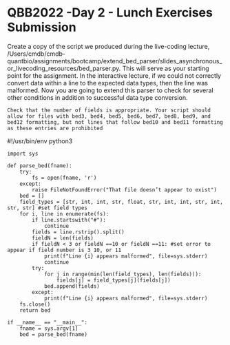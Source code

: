 # QBB2022 -Day 2 - Lunch Exercises Submission 


Create a copy of the script we produced during the live-coding lecture, /Users/cmdb/cmdb-quantbio/assignments/bootcamp/extend_bed_parser/slides_asynchronous_or_livecoding_resources/bed_parser.py. This will serve as your starting point for the assignment. In the interactive lecture, if we could not correctly convert data within a line to the expected data types, then the line was malformed. Now you are going to extend this parser to check for several other conditions in addition to successful data type conversion.

    Check that the number of fields is appropriate. Your script should allow for files with bed3, bed4, bed5, bed6, bed7, bed8, bed9, and bed12 formatting, but not lines that follow bed10 and bed11 formatting as these entries are prohibited

#!/usr/bin/env python3
```
import sys

def parse_bed(fname):
    try:
        fs = open(fname, 'r')
    except:
        raise FileNotFoundError("That file doesn’t appear to exist")
    bed = []
    field_types = [str, int, int, str, float, str, int, int, str, int, str, str] #set field types
    for i, line in enumerate(fs):
        if line.startswith("#"):
            continue
        fields = line.rstrip().split()
        fieldN = len(fields)
        if fieldN < 3 or fieldN ==10 or fieldN ==11: #set error to appear if field number is 3 10, or 11
            print(f"Line {i} appears malformed", file=sys.stderr)
            continue
        try:
            for j in range(min(len(field_types), len(fields))):
                fields[j] = field_types[j](fields[j])
            bed.append(fields)
        except:
            print(f"Line {i} appears malformed", file=sys.stderr)
    fs.close()
    return bed

if __name__ == "__main__":
    fname = sys.argv[1]
    bed = parse_bed(fname)
```